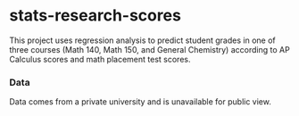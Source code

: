 # stats-research-scores
This project uses regression analysis to predict student grades in one of three courses (Math 140, Math 150, and General Chemistry) according to AP Calculus scores and math placement test scores.

### Data
Data comes from a private university and is unavailable for public view.
